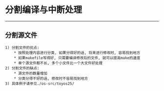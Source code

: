 # **分割编译与中断处理** #
***


## **分割源文件** ##
    1) 分割文件的优点:
        * 按照处理内容进行分类, 如果分得好的话, 将来进行修改时, 容易找到地方
        * 如果makefile写得好, 只需要编译修改后的文件, 就可以提高make的速度
        * 单个源文件都不长, 多个小文件比一个大文件好处理
    2) 分割文件的缺点:
        * 源文件的数量增加
        * 分类分得不好的话, 修改时不容易找到地方
    3) 具体例子请参见./os-src/toyos25/
